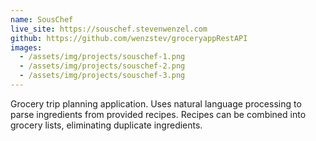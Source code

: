 ```yaml
---
name: SousChef
live_site: https://souschef.stevenwenzel.com
github: https://github.com/wenzstev/groceryappRestAPI
images:
  - /assets/img/projects/souschef-1.png
  - /assets/img/projects/souschef-2.png
  - /assets/img/projects/souschef-3.png
---
```


Grocery trip planning application. Uses natural language processing to parse ingredients from provided recipes. Recipes can be combined into grocery lists, eliminating duplicate ingredients.

